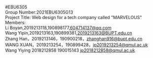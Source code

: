#EBU6305 \
Group Number:2021EBU6305G13\
Project Title: Web design for a tech company called "MARVELOUS"\
Members:\
Li Boyan,2019213118,190898177,604714137@qq.com\
Wang Yipin,2019213163,190899381,2019213163@BUPT.edu.cn\
Zhang Han，2019213146，190900218，zhanghan916@bupt.edu.cn\
WANG XUAN，2019213254，190899428，jp2019213254@qmul.ac.uk\
Wang Yiying 2018212858 190015143 jp2018212858@qmul.ac.uk 


